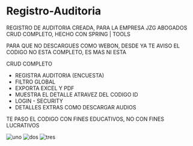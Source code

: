 # Registro-Auditoria
REGISTRO DE AUDITORIA CREADA, PARA LA EMPRESA JZG ABOGADOS
CRUD COMPLETO, HECHO CON SPRING | TOOLS

PARA QUE NO DESCARGUES COMO WEBON, DESDE YA TE AVISO
EL CODIGO NO ESTA COMPLETO, ES MAS NI ESTA

CRUD COMPLETO
- REGISTRA AUDITORIA (ENCUESTA)
- FILTRO GLOBAL
- EXPORTA EXCEL Y PDF
- MUESTRA EL DETALLE ATRAVEZ DEL CODIGO ID
- LOGIN - SECURITY
- DETALLES EXTRAS COMO DESCARGAR AUDIOS

TE PASO EL CODIGO CON FINES EDUCATIVOS, NO CON FINES LUCRATIVOS

![uno](https://github.com/GrpDsG20/Registro-Auditoria/assets/59782720/44de8bd4-6e3f-47b9-8b21-aa3b4a2bbec5)
![dos](https://github.com/GrpDsG20/Registro-Auditoria/assets/59782720/f282bfe5-52ea-400a-97a9-b08462420946)
![tres](https://github.com/GrpDsG20/Registro-Auditoria/assets/59782720/6a6ace37-267c-4218-bebd-bd292820734a)
